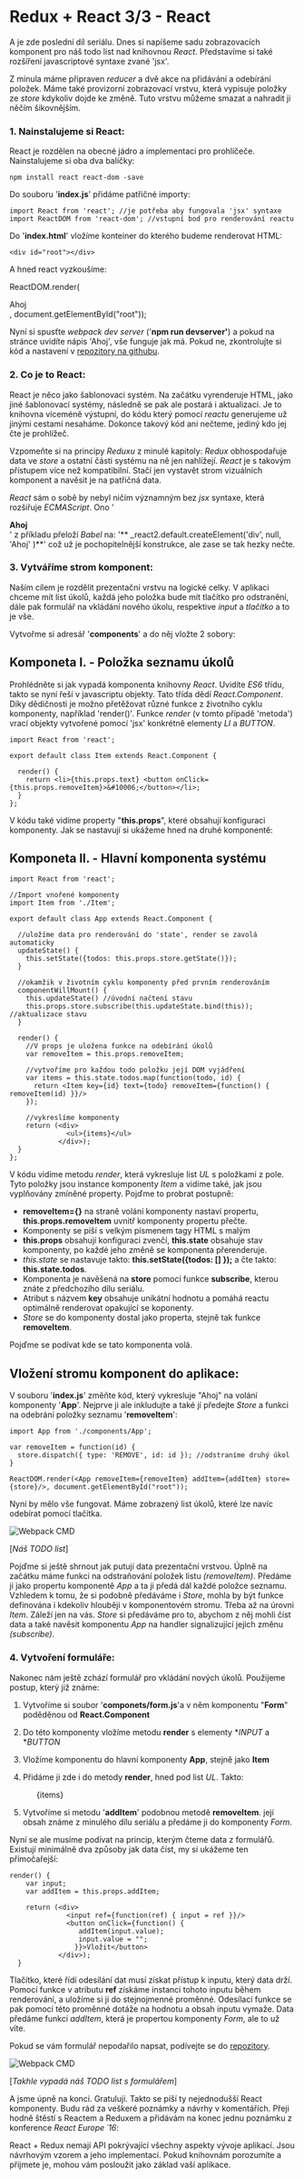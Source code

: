 Redux + React 3/3 - React
===============================

A je zde poslední díl seriálu. Dnes si napíšeme sadu zobrazovacích komponent pro náš todo list nad knihovnou *React*. Představíme si také rozšíření javascriptové syntaxe zvané 'jsx'.

Z minula máme připraven *reducer* a dvě akce na přidávání a odebírání položek. Máme také provizorní zobrazovací vrstvu, která vypisuje položky ze *store* kdykoliv dojde ke změně. Tuto vrstvu můžeme smazat a nahradit ji něčím šikovnějším.

### 1. Nainstalujeme si React:
React je rozdělen na obecné jádro a implementaci pro prohlíčeče. Nainstalujeme si oba dva balíčky:

    npm install react react-dom -save

Do souboru '**index.js**' přidáme patřičné importy:

    import React from 'react'; //je potřeba aby fungovala 'jsx' syntaxe
    import ReactDOM from 'react-dom'; //vstupní bod pro renderování reactu

Do '**index.html**' vložíme konteiner do kterého budeme renderovat HTML:

    <div id="root"></div>

A hned react vyzkoušíme:

ReactDOM.render(<div>Ahoj</div>, document.getElementById("root"));

Nyní si spusťte *webpack dev server* ('**npm run devserver'**) a pokud na stránce uvidíte nápis 'Ahoj', vše funguje jak má. Pokud ne, zkontrolujte si kód a nastavení v [repozitory na githubu](https://github.com/dizzyn/root-react-redux).

### 2. Co je to React:
React je něco jako šablonovaci systém. Na začátku vyrenderuje HTML, jako jiné šablonovací systémy, následně se pak ale postará i aktualizaci. Je to knihovna víceméně výstupní, do kódu který pomocí *reactu* generujeme už jinými cestami nesaháme. Dokonce takový kód ani nečteme, jediný kdo jej čte je prohlížeč.

Vzpomeňte si na principy *Reduxu* z minulé kapitoly: *Redux* obhospodařuje data ve *store* a ostatní části systému na ně jen nahlížejí. *React* je s takovým přístupem více než kompatibilní. Stačí jen vystavět strom vizuálních komponent a navěsit je na patřičná data.

*React* sám o sobě by nebyl ničím významným bez *jsx* syntaxe, která rozšiřuje *ECMAScript*. Ono '**<div>Ahoj</div>**' z příkladu přeloží *Babel* na: '**    _react2.default.createElement('div', null, 'Ahoj' )**' což už je pochopitelnější konstrukce, ale zase se tak hezky nečte.

### 3. Vytváříme strom komponent:
Naším cílem je rozdělit prezentační vrstvu na logické celky. V aplikaci chceme mít list úkolů, každá jeho položka bude mít tlačítko pro odstranění, dále pak formulář na vkládání nového úkolu, respektive *input* a *tlačítko* a to je vše.

Vytvořme si adresář '**components**' a do něj vložte 2 sobory:

## Komponeta I. - Položka seznamu úkolů

Prohlédněte si jak vypadá komponenta knihovny *React*. Uvidíte *ES6* třídu, takto se nyní řeší v javascriptu objekty. Tato třída dědí *React.Component*. Díky dědičnosti je možno přetěžovat různé funkce z životního cyklu komponenty, například 'render()'. Funkce *render* (v tomto případě 'metoda') vrací objekty vytvořené pomocí 'jsx' konkrétně elementy *LI* a *BUTTON*.

    import React from 'react';

    export default class Item extends React.Component {

      render() {
        return <li>{this.props.text} <button onClick={this.props.removeItem}>&#10006;</button></li>;
      }
    };

V kódu také vidíme property "**this.props**", které obsahují konfiguraci komponenty. Jak se nastavují si ukážeme hned na druhé komponentě:

## Komponeta II. - Hlavní komponenta systému

    import React from 'react';

    //Import vnořené komponenty
    import Item from './Item';

    export default class App extends React.Component {

      //uložíme data pro renderování do 'state', render se zavolá automaticky
      updateState() {
        this.setState({todos: this.props.store.getState()});
      }

      //okamžik v životním cyklu komponenty před prvním renderováním
      componentWillMount() {
        this.updateState() //úvodní načtení stavu
        this.props.store.subscribe(this.updateState.bind(this)); //aktualizace stavu
      }

      render() {
        //V props je uložena funkce na odebírání úkolů
        var removeItem = this.props.removeItem;

        //vytvoříme pro každou todo položku její DOM vyjádření
        var items = this.state.todos.map(function(todo, id) {
          return <Item key={id} text={todo} removeItem={function() { removeItem(id) }}/>
        });

        //vykreslíme komponenty
        return (<div>
                  <ul>{items}</ul>
                </div>);
      }
    };

V kódu vidíme metodu *render*, která vykresluje list *UL* s položkami z pole. Tyto položky jsou instance komponenty *Item* a vidíme také, jak jsou vyplňovány zmíněné property. Pojďme to probrat postupně:
- **removeItem={}** na straně volání komponenty nastaví propertu, **this.props.removeItem** uvnitř komponenty propertu přečte.
- Komponenty se píší s velkým písmenem **<Item/>** tagy HTML s malým **<div>**
- **this.props** obsahují konfiguraci zvenčí, **this.state** obsahuje stav komponenty, po každé jeho změně se komponenta přerenderuje.
- *this.state* se nastavuje takto: **this.setState({todos: [] });** a čte takto: **this.state.todos**.
- Komponenta je navěšená na **store** pomocí funkce **subscribe**, kterou znáte z předchozího dílu seriálu.
- Atribut s názvem **key** obsahuje unikátní hodnotu a pomáhá reactu optimálně renderovat opakující se koponenty.
- *Store* se do komponenty dostal jako properta, stejně tak funkce **removeItem**.

 Pojďme se podívat kde se tato komponenta volá.

## Vložení stromu komponent do aplikace:

V souboru '**index.js**' změňte kód, který vykresluje "Ahoj" na volání komponenty '**App**'. Nejprve ji ale inkludujte a také jí předejte *Store* a funkci na odebrání položky seznamu '**removeItem**':

    import App from './components/App';

    var removeItem = function(id) {
      store.dispatch({ type: 'REMOVE', id: id }); //odstraníme druhý úkol
    }

    ReactDOM.render(<App removeItem={removeItem} addItem={addItem} store={store}/>, document.getElementById("root"));

Nyní by mělo vše fungovat. Máme zobrazený list úkolů, které lze navíc odebírat pomocí tlačítka.

![Webpack CMD](img/0301-list.png)

[*Náš TODO list*]

Pojďme si ještě shrnout jak putují data prezentační vrstvou. Úplně na začátku máme funkci na odstraňování položek listu *(removeItem)*. Předáme ji jako propertu komponentě *App* a ta ji předá dál každé položce seznamu. Vzhledem k tomu, že si podobně předáváme i *Store*, mohla by být funkce definována i kdekoliv hlouběji v komponentovém stromu. Třeba až na úrovni *Item*. Záleží jen na vás. *Store* si předáváme pro to, abychom z něj mohli číst data a také navěsit komponentu *App* na handler signalizující jejich změnu *(subscribe)*.

### 4. Vytvoření formuláře:
Nakonec nám ještě zchází formulář pro vkládání nových úkolů. Použijeme postup, který již známe:

1. Vytvoříme si soubor '**componets/form.js**'a v něm komponentu "**Form**" poděděnou od **React.Component**
2. Do této komponenty vložíme metodu **render** s elementy **INPUT* a **BUTTON*
3. Vložíme komponentu do hlavní komponenty **App**, stejně jako **Item**
4. Přidáme ji zde i do metody **render**, hned pod list *UL*. Takto:

    <ul>{items}</ul>
    <Form addItem={this.props.addItem}/>

5. Vytvoříme si metodu '**addItem**' podobnou metodě **removeItem**. její obsah známe z minulého dílu seriálu a předáme ji do komponenty *Form*.

Nyní se ale musíme podívat na princip, kterým čteme data z formulářů. Existují minimálně dva způsoby jak data číst, my si ukážeme ten přímočařejší:

    render() {
        var input;
        var addItem = this.props.addItem;

        return (<div>
                  <input ref={function(ref) { input = ref }}/>
                  <button onClick={function() {
                     addItem(input.value);
                     input.value = "";
                    }}>Vložit</button>
                </div>);
      }

Tlačítko, které řídí odesílání dat musí získat přístup k inputu, který data drží.  Pomocí funkce v atributu **ref** získáme instanci tohoto inputu během renderování, a uložíme si ji do stejnojmenné proměnné. Odesílací funkce se pak pomocí této proměnné dotáže na hodnotu a obsah inputu vymaže. Data předáme funkci *addItem*, která je propertou komponenty *Form*, ale to už víte.

Pokud se vám formulář nepodařilo napsat, podívejte se do  [repozitory](https://github.com/dizzyn/root-react-redux).

![Webpack CMD](img/0302-form.png)

[*Takhle vypadá náš TODO list s formulářem*]


A jsme úpně na konci.  Gratuluji. Takto se píší ty nejednodušší React komponenty. Budu rád za veškeré poznámky a návrhy v komentářích. Přeji hodně štěstí s Reactem a Reduxem a přidávám na konec jednu poznámku z konference *React Europe ´16*:

React + Redux nemají API pokrývající všechny aspekty vývoje aplikací. Jsou návrhovým vzorem a jeho implementací. Pokud knihovnám porozumíte a přijmete je, mohou vám posloužit jako základ vaší aplikace.
